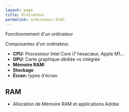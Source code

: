 ```yaml
---
layout: page
title: Ordinateur
permalink: ordinateur.html
---
```


Fonctionnement d'un ordinateur

Composantes d'un ordinateur.

- **CPU:** Processeur Intel Core i7 hexacœur, Apple M1...
- **GPU:** Carte graphique dédiée vs intégrée
- **Mémoire RAM:**
- **Stockage**
- **Écran:** types d'écran


## RAM

- Allocation de Mémoire RAM et applications Adobe 

